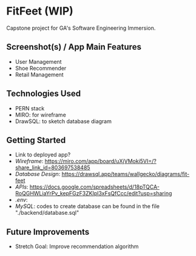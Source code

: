 # FitFeet (WIP)
Capstone project for GA's Software Engineering Immersion.

## Screenshot(s) / App Main Features
- User Management
- Shoe Recommender
- Retail Management

## Technologies Used
- PERN stack
- MIRO: for wireframe
- DrawSQL: to sketch database diagram

## Getting Started 
- Link to deployed app?
- *Wireframe*: https://miro.com/app/board/uXjVMoki5VI=/?share_link_id=803697538485
- *Database Design*: https://drawsql.app/teams/wallgecko/diagrams/fit-feet
- *APIs*: https://docs.google.com/spreadsheets/d/18pTQCA-RoQGHWLiaYrPv_kepFGzF3ZKIpl3xFsQfCcc/edit?usp=sharing
- *.env*:
- *MySQL*: codes to create database can be found in the file "./backend/database.sql"

## Future Improvements
- Stretch Goal: Improve recommendation algorithm
